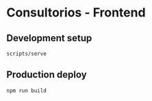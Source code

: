 # Consultorios - Frontend

## Development setup

```shell
scripts/serve
```

## Production deploy

```shell
npm run build
```
